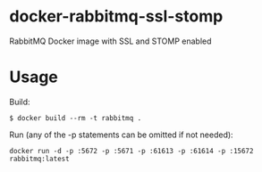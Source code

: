 docker-rabbitmq-ssl-stomp
=========================

RabbitMQ Docker image with SSL and STOMP enabled

# Usage

Build:

```
$ docker build --rm -t rabbitmq .
```

Run (any of the -p statements can be omitted if not needed):

```
docker run -d -p :5672 -p :5671 -p :61613 -p :61614 -p :15672 rabbitmq:latest
```

